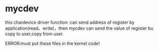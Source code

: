 # mycdev
this chardevice driver function:
can send address of register by application(read、write)，then mycdev can send the value of register bu copy to user,copy from user.

ERROR:must put these files in the kernel code!
